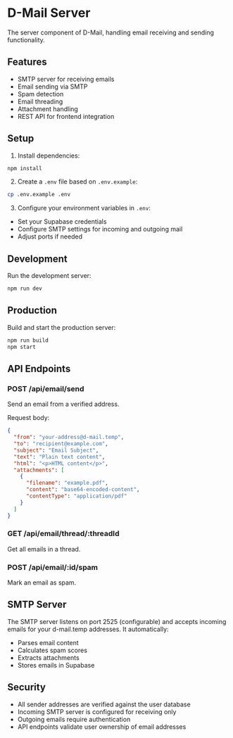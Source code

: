 # D-Mail Server

The server component of D-Mail, handling email receiving and sending functionality.

## Features

- SMTP server for receiving emails
- Email sending via SMTP
- Spam detection
- Email threading
- Attachment handling
- REST API for frontend integration

## Setup

1. Install dependencies:
```bash
npm install
```

2. Create a `.env` file based on `.env.example`:
```bash
cp .env.example .env
```

3. Configure your environment variables in `.env`:
- Set your Supabase credentials
- Configure SMTP settings for incoming and outgoing mail
- Adjust ports if needed

## Development

Run the development server:
```bash
npm run dev
```

## Production

Build and start the production server:
```bash
npm run build
npm start
```

## API Endpoints

### POST /api/email/send
Send an email from a verified address.

Request body:
```json
{
  "from": "your-address@d-mail.temp",
  "to": "recipient@example.com",
  "subject": "Email Subject",
  "text": "Plain text content",
  "html": "<p>HTML content</p>",
  "attachments": [
    {
      "filename": "example.pdf",
      "content": "base64-encoded-content",
      "contentType": "application/pdf"
    }
  ]
}
```

### GET /api/email/thread/:threadId
Get all emails in a thread.

### POST /api/email/:id/spam
Mark an email as spam.

## SMTP Server

The SMTP server listens on port 2525 (configurable) and accepts incoming emails for your d-mail.temp addresses. It automatically:

- Parses email content
- Calculates spam scores
- Extracts attachments
- Stores emails in Supabase

## Security

- All sender addresses are verified against the user database
- Incoming SMTP server is configured for receiving only
- Outgoing emails require authentication
- API endpoints validate user ownership of email addresses 